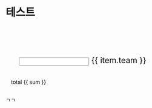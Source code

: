 # 테스트

<div class="people">
  <div class="people__group">
    <span
      v-for="(item, index) in peopleList"
      :key="index"
      class="input"
    >
      <input
        :id="item.id"
        v-model="item.number"
        type="number"
        class="input__field"
        maxlength="3"
        onKeyPress="if (this.value.length == 3) return false;"
      >
      <label
        :for="item.id"
        class="input__label"
      >
        <span class="input__label-content">{{ item.team }}</span>
      </label>
    </span>
  </div>

  <p class="people__total">
    total <span>{{ sum }}</span>
  </p>
</div>

<div class="">
  ㄱㄱ
</div>

<div :class="[ 'g-cursor', { 'g-cursor_hover': hover }, {'g-cursor_hide': hideCursor} ]">
  <div :style="cursorCircle" class="g-cursor__circle"></div>
  <div class="g-cursor__point" ref="point" :style="cursorPoint"></div>
</div>

<script>
export default {
  name: 'equipment',
  data() {
    return {
      xChild: 0,
      yChild: 0,
      xParent: 0,
      yParent: 0,
      hover: false,
      hideCursor: true,
      peopleList: [
        {
          id: 'ebayMaintenance',
          number: '57',
          team: 'ebay maintenance'
        },
        {
          id: 'ebay UI',
          number: '14',
          team: 'ebay UI'
        },
        {
          id: 'ebaySalesManager',
          number: '3',
          team: 'ebay 통합판매툴'
        },
        {
          id: 'digitalMarketing',
          number: '7',
          team: 'digital marketing'
        }
      ],
    }
  },
  computed: {
    cursorCircle() {
      return `transform: translateX(${this.xParent}px) translateY(${this.yParent}px) translateZ(0) translate3d(0, 0, 0);`
    },
    cursorPoint() {
      return `transform: translateX(${this.xChild - 3}px) translateY(${this.yChild - 3}px) translateZ(0) translate3d(0, 0, 0);`
    },
    sum: function() {
      const numberArray = this.peopleList;
      const result = numberArray.map(item => Number(item.number));
      return result.reduce((accumulator, currentValue) => Number(accumulator + currentValue));
    }
  },
  mounted() {
    this.hideCursor = false;
    document.addEventListener('mousemove', this.moveCursor);
    document.addEventListener('mouseleave', e => {
      this.hideCursor = true;
      // console.log(this, this.hideCursor);
    });
    document.addEventListener('mouseenter', e => {
      this.hideCursor = false;
      // console.log(this, this.hideCursor);
    });

    this.inputField();
  },
  methods: {
    moveCursor(e) {
      // console.log(e);
      this.xChild = e.clientX;
      this.yChild = e.clientY;
      // console.log('1', this.xChild, this.yChild);
      setTimeout(() => {
        this.xParent = e.clientX - 18;
        this.yParent = e.clientY - 18;
        // console.log('2', this.xParent, this.yParent);
      }, 100);
    },
    inputField() {
      const inputFieldElement = document.querySelectorAll('.input__field');
      const filledClass = 'input--filled';
      inputFieldElement.forEach(e => {
        if (e.value.trim() !== '') {
          e.parentNode.classList.add(filledClass);
        }

        e.addEventListener('blur', (e) => {
          const element = e.target;
          element.value.trim() === '' ? element.parentNode.classList.remove(filledClass) : element.parentNode.classList.add(filledClass);
        });
      });
    }
  }
}
</script>

<style lang="less">
  html,
  body {
    cursor: none;
  }

  .g-cursor {
    opacity: 1;
    transition: opacity .6s ease;

    &_hide {
      opacity: 0;
      width: 60px;
      height: 60px;
      transition: width .6s ease, height .6s ease;
    }

    &__circle {
      pointer-events: none;
      user-select: none;
      top: 0;
      left: 0;
      position: fixed;
      width: 30px;
      height: 30px;
      border: 2px solid #000;
      border-radius: 100%;
      z-index: 30;
      backface-visibility: hidden;
      transition: opacity .6s ease;
    }

    &__point {
      top: 0;
      left: 0;
      position: fixed;
      width: 5px;
      height: 5px;
      pointer-events: none;
      user-select: none;
      border-radius: 100%;
      background: #000;
      z-index: 40;
      backface-visibility: hidden;
      will-change: transform;
    }

    &_hover {
      .g-cursor__circle {
        opacity: 0;
        width: 60px;
        height: 60px;
        transition: width .6s ease,
          height .6s ease,
          opacity .6s ease;
      }
    }
  }

  .input {
    z-index: 1;
    display: inline-block;
    position: relative;
    max-width: 350px;
    width: calc(100% - 2em);
    margin: 3em 1em 1em;
    font-size: 150%;
    vertical-align: top;

    &__field {
      float: right;
      display: block;
      box-sizing: border-box;
      border-radius: 0;
      position: relative;
      width: 100%;
      padding: 0.4em 0.25em;
      color: #000;
      background: transparent;
      border: none;
      font-size: 1.55em;
      font-weight: bold;
      font-family: "Helvetica Neue", Helvetica, Arial, sans-serif;
      text-align: center;
      -webkit-appearance: none; /* for box shadows to show on iOS */

      &:focus {
        outline: none;
      }
    }

    &__label {
      position: absolute;
      box-sizing: border-box;
      width: 100%;
      padding: 0 1em;
      color: #000;
      font-size: 70.25%;
      font-weight: bold;
      -webkit-font-smoothing: antialiased;
      -moz-osx-font-smoothing: grayscale;
      -webkit-touch-callout: none;
      user-select: none;
      pointer-events: none;

      &::before,
      &::after {
        content: '';
        z-index: -1;
        position: absolute;
        left: 0;
        width: 100%;
        height: 4px;
        background: #000;
        transition: transform 0.3s;
      }

      &::before {
        top: 0;
      }

      &::after {
        bottom: 0;
      }
    }

    &__label-content {
      display: block;
      position: relative;
      box-sizing: border-box;
      width: 100%;
      padding: 1.6em 0;
      transition: transform 0.3s;
    }
  }

  .input__field:focus + .input__label .input__label-content,
  .input--filled .input__label-content {
    transform: translate3d(0, -90%, 0);
  }

  .input__field:focus + .input__label::before,
  .input--filled .input__label::before {
    transform: translate3d(0, -0.5em, 0);
  }

  .input__field:focus + .input__label::after,
  .input--filled .input__label::after {
    transform: translate3d(0, 0.5em, 0);
  }

  .people {
    display: grid;
    padding: 1em;
    color: #000;

    &__group {
      display: grid;
      /* grid-template-columns: repeat(2, 1fr); */
      grid-template-columns: repeat(auto-fill, minmax(300px, 2fr));
      grid-gap: 1em;
    }

    &__total {
      display: grid;
      font-size: 180%;
      font-weight: bold;
      line-height: 50px;
      text-align: center;
    }
  }
</style>